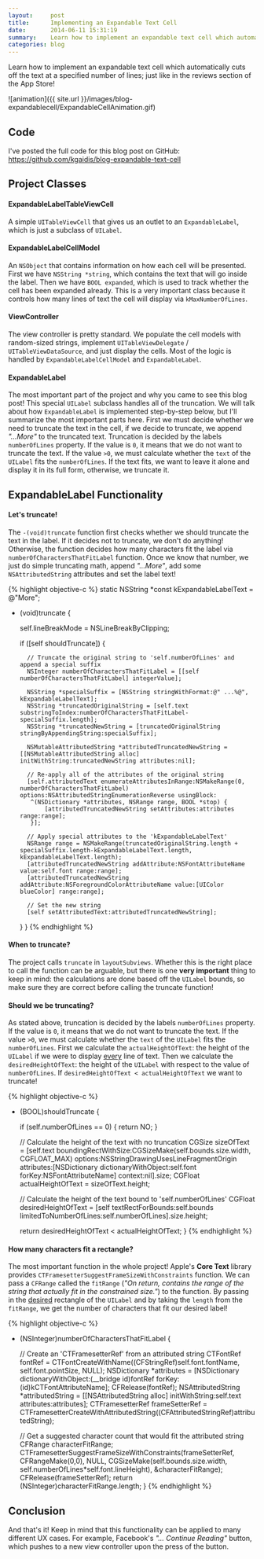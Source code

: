 ```yaml
---
layout:     post
title:      Implementing an Expandable Text Cell
date:       2014-06-11 15:31:19
summary:    Learn how to implement an expandable text cell which automatically cuts off the text at a specified number of lines; just like in the reviews section of the App Store!
categories: blog
---
```


Learn how to implement an expandable text cell which automatically cuts off the text at a specified number of lines; just like in the reviews section of the App Store!

![animation]({{ site.url }}/images/blog-expandablecell/ExpandableCellAnimation.gif)

<!--
<center> THE ANIMATION USED TO BE IN THE CENTER BUT IT'S BROKEN :/ </center> 
-->

## Code
I've posted the full code for this blog post on GitHub: 
<br><a href="https://github.com/kgaidis/blog-expandable-text-cell" target="_blank"> https://github.com/kgaidis/blog-expandable-text-cell </a>

## Project Classes

#### ExpandableLabelTableViewCell
A simple `UITableViewCell` that gives us an outlet to an `ExpandableLabel`, which is just a subclass of `UILabel`.

#### ExpandableLabelCellModel
An `NSObject` that contains information on how each cell will be presented. First we have `NSString *string`, which contains the text that will go inside the label. Then we have `BOOL expanded`, which is used to track whether the cell has been expanded already. This is a very important class because it controls how many lines of text the cell will display via `kMaxNumberOfLines`.

#### ViewController
The view controller is pretty standard. We populate the cell models with random-sized strings, implement `UITableViewDelegate` / `UITableViewDataSource`, and just display the cells. Most of the logic is handled by `ExpandableLabelCellModel` and `ExpandableLabel`.

#### ExpandableLabel
The most important part of the project and why you came to see this blog post! This special `UILabel` subclass handles all of the truncation. We will talk about how `ExpandableLabel` is implemented step-by-step below, but I'll summarize the most important parts here. First we must decide whether we need to truncate the text in the cell, if we decide to truncate, we append *"...More"* to the truncated text. Truncation is decided by the labels `numberOfLines` property. If the value is `0`, it means that we do not want to truncate the text. If the value `>0`, we must calculate whether the `text` of the `UILabel` fits the `numberOfLines`. If the text fits, we want to leave it alone and display it in its full form, otherwise, we truncate it. 


## ExpandableLabel Functionality

#### Let's truncate!

The `-(void)truncate` function first checks whether we should truncate the text in the label. If it decides not to truncate, we don't do anything! Otherwise, the function decides how many characters fit the label via `numberOfCharactersThatFitLabel` function. Once we know that number, we just do simple truncating math, append *"...More"*, add some `NSAttributedString` attributes and set the label text!

{% highlight objective-c %}
static NSString *const kExpandableLabelText = @"More";

- (void)truncate {
    
    self.lineBreakMode = NSLineBreakByClipping;

    if ([self shouldTruncate]) {
        
        // Truncate the original string to 'self.numberOfLines' and append a special suffix
        NSInteger numberOfCharactersThatFitLabel = [[self numberOfCharactersThatFitLabel] integerValue];

        NSString *specialSuffix = [NSString stringWithFormat:@" ...%@", kExpandableLabelText];
        NSString *truncatedOriginalString = [self.text substringToIndex:numberOfCharactersThatFitLabel-specialSuffix.length];
        NSString *truncatedNewString = [truncatedOriginalString stringByAppendingString:specialSuffix];

        NSMutableAttributedString *attributedTruncatedNewString = [[NSMutableAttributedString alloc] initWithString:truncatedNewString attributes:nil];
        
        // Re-apply all of the attributes of the original string
        [self.attributedText enumerateAttributesInRange:NSMakeRange(0, numberOfCharactersThatFitLabel) options:NSAttributedStringEnumerationReverse usingBlock:
         ^(NSDictionary *attributes, NSRange range, BOOL *stop) {
             [attributedTruncatedNewString setAttributes:attributes range:range];
         }];

        // Apply special attributes to the 'kExpandableLabelText'
        NSRange range = NSMakeRange(truncatedOriginalString.length + specialSuffix.length-kExpandableLabelText.length, kExpandableLabelText.length);
        [attributedTruncatedNewString addAttribute:NSFontAttributeName value:self.font range:range];
        [attributedTruncatedNewString addAttribute:NSForegroundColorAttributeName value:[UIColor blueColor] range:range];
        
        // Set the new string
        [self setAttributedText:attributedTruncatedNewString];
    }
}
{% endhighlight %}

#### When to truncate?
The project calls `truncate` in `layoutSubviews`. Whether this is the right place to call the function can be arguable, but there is one **very important** thing to keep in mind: the calculations are done based off the `UILabel` bounds, so make sure they are correct before calling the truncate function!

#### Should we be truncating?
As stated above, truncation is decided by the labels `numberOfLines` property. If the value is `0`, it means that we do not want to truncate the text. If the value `>0`, we must calculate whether the `text` of the `UILabel` fits the `numberOfLines`. First we calculate the `actualHeightOfText`: the height of the `UILabel` if we were to display <u>every</u> line of text. Then we calculate the `desiredHeightOfText`: the height of the `UILabel` with respect to the value of `numberOfLines`. If `desiredHeightOfText < actualHeightOfText` we want to truncate!

{% highlight objective-c %}
- (BOOL)shouldTruncate {

    if (self.numberOfLines == 0) {
        return NO;
    }
    
    // Calculate the height of the text with no truncation
    CGSize sizeOfText = [self.text boundingRectWithSize:CGSizeMake(self.bounds.size.width, CGFLOAT_MAX)
                                                options:NSStringDrawingUsesLineFragmentOrigin
                                             attributes:[NSDictionary dictionaryWithObject:self.font forKey:NSFontAttributeName] context:nil].size;
    CGFloat actualHeightOfText = sizeOfText.height;
    
    // Calculate the height of the text bound to 'self.numberOfLines'
    CGFloat desiredHeightOfText = [self textRectForBounds:self.bounds limitedToNumberOfLines:self.numberOfLines].size.height;
    
    return desiredHeightOfText < actualHeightOfText;
}
{% endhighlight %}

#### How many characters fit a rectangle? 
The most important function in the whole project! Apple's **Core Text** library provides `CTFramesetterSuggestFrameSizeWithConstraints` function. We can pass a `CFRange` called the `fitRange` (*"On return, contains the range of the string that actually fit in the constrained size."*) to the function. By passing in the <u>desired</u> rectangle of the `UILabel` and by taking the `length` from the `fitRange`, we get the number of characters that fit our desired label!

{% highlight objective-c %}
- (NSInteger)numberOfCharactersThatFitLabel {
    
    // Create an 'CTFramesetterRef' from an attributed string
    CTFontRef fontRef = CTFontCreateWithName((CFStringRef)self.font.fontName, self.font.pointSize, NULL);
    NSDictionary *attributes = [NSDictionary dictionaryWithObject:(__bridge id)fontRef forKey:(id)kCTFontAttributeName];
    CFRelease(fontRef);
    NSAttributedString *attributedString  = [[NSAttributedString alloc] initWithString:self.text attributes:attributes];
    CTFramesetterRef frameSetterRef = CTFramesetterCreateWithAttributedString((CFAttributedStringRef)attributedString);

    // Get a suggested character count that would fit the attributed string
    CFRange characterFitRange;
    CTFramesetterSuggestFrameSizeWithConstraints(frameSetterRef, CFRangeMake(0,0), NULL, CGSizeMake(self.bounds.size.width, self.numberOfLines*self.font.lineHeight), &characterFitRange);
    CFRelease(frameSetterRef);
    return (NSInteger)characterFitRange.length;
}
{% endhighlight %}


## Conclusion

And that's it! Keep in mind that this functionality can be applied to many different UX cases. For example, Facebook's *"... Continue Reading"* button, which pushes to a new view controller upon the press of the button.